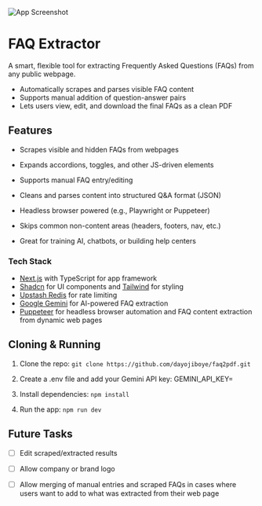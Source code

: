 ![App Screenshot](https://ik.imagekit.io/mrdee/IMG_7831.JPG?updatedAt=1754387269301)

# FAQ Extractor

A smart, flexible tool for extracting Frequently Asked Questions (FAQs) from any public webpage.

- Automatically scrapes and parses visible FAQ content
- Supports manual addition of question-answer pairs
- Lets users view, edit, and download the final FAQs as a clean PDF

## Features

- Scrapes visible and hidden FAQs from webpages

- Expands accordions, toggles, and other JS-driven elements

- Supports manual FAQ entry/editing

- Cleans and parses content into structured Q&A format (JSON)

- Headless browser powered (e.g., Playwright or Puppeteer)

- Skips common non-content areas (headers, footers, nav, etc.)

- Great for training AI, chatbots, or building help centers

### Tech Stack

- [Next.js](https://nextjs.org/) with TypeScript for app framework
- [Shadcn](https://ui.shadcn.com/) for UI components and [Tailwind](https://tailwindcss.com/) for styling
- [Upstash Redis](https://upstash.com/) for rate limiting
- [Google Gemini](https://ai.google.dev/) for AI-powered FAQ extraction
- [Puppeteer](https://pptr.dev/) for headless browser automation and FAQ content extraction from dynamic web pages

## Cloning & Running

1.  Clone the repo:
    `git clone https://github.com/dayojiboye/faq2pdf.git`

2.  Create a .env file and add your Gemini API key: GEMINI_API_KEY=

3.  Install dependencies:
    `npm install`

4.  Run the app:
    `npm run dev`

## Future Tasks

- [ ] Edit scraped/extracted results

- [ ] Allow company or brand logo

- [ ] Allow merging of manual entries and scraped FAQs in cases where users want to add to what was extracted from their web page
